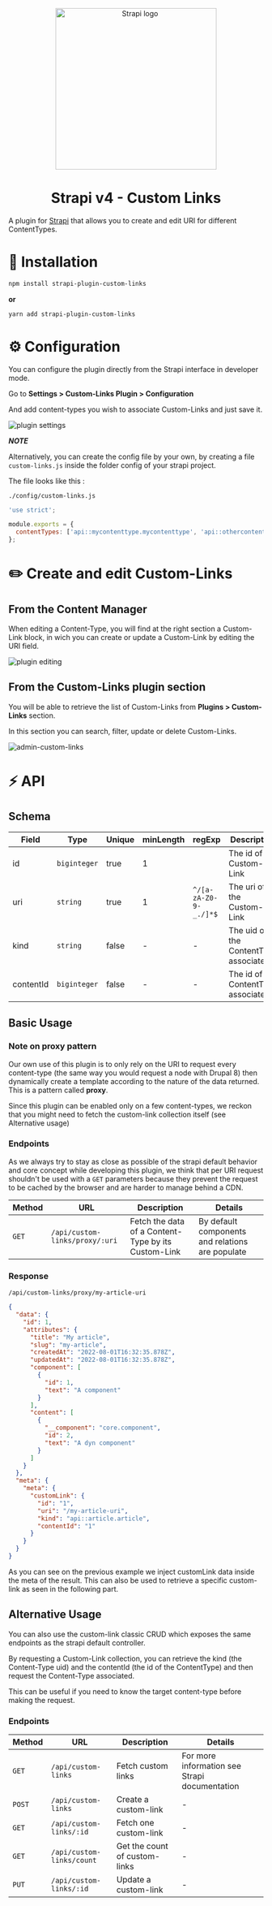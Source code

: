 <p align="center">
  <img src="https://user-images.githubusercontent.com/505236/181904982-37d3ad4c-d430-4a21-911b-08e8b9e8fdf7.png" width="318px" alt="Strapi logo" />
</p>

<div align="center">
  <h1>Strapi v4 - Custom Links</h1>
</div>

A plugin for [Strapi](https://github.com/strapi/strapi) that allows you to create and edit URI for different ContentTypes.

# 🔌 Installation

```sh
npm install strapi-plugin-custom-links
```

**or**

```sh
yarn add strapi-plugin-custom-links
```

# ⚙️ Configuration

You can configure the plugin directly from the Strapi interface in developer mode.

Go to **Settings > Custom-Links Plugin > Configuration**

And add content-types you wish to associate Custom-Links and just save it.

![plugin settings](https://user-images.githubusercontent.com/505236/181905076-bcbaca58-ec4d-4d5c-ad0d-84f14329bd9e.png)

**_NOTE_**

Alternatively, you can create the config file by your own, by creating a file `custom-links.js` inside the folder config of your strapi project.

The file looks like this :

`./config/custom-links.js`

```javascript
'use strict';

module.exports = {
  contentTypes: ['api::mycontenttype.mycontenttype', 'api::othercontentype.othercontentype'],
};
```

# ✏️ Create and edit Custom-Links

## From the Content Manager

When editing a Content-Type, you will find at the right section a Custom-Link block, in wich you can create or update a Custom-Link by editing the URI field.

![plugin editing](https://user-images.githubusercontent.com/505236/181905044-cdeb3dda-324c-4c44-b73c-35a3dbba0fd4.png)

## From the Custom-Links plugin section

You will be able to retrieve the list of Custom-Links from **Plugins > Custom-Links** section.

In this section you can search, filter, update or delete Custom-Links.

![admin-custom-links](https://user-images.githubusercontent.com/505236/181905098-c4aac507-8454-41f3-9ed2-69d2988482fa.png)

# ⚡️ API

## Schema

| Field     | Type         | Unique | minLength | regExp                | Description                           |
| --------- | ------------ | ------ | --------- | --------------------- | ------------------------------------- |
| id        | `biginteger` | true   | 1         |                       | The id of the Custom-Link             |
| uri       | `string`     | true   | 1         | `^/[a-zA-Z0-9-_./]*$` | The uri of the Custom-Link            |
| kind      | `string`     | false  | -         | -                     | The uid of the ContentType associated |
| contentId | `biginteger` | false  | -         | -                     | The id of the ContentType associated  |
## Basic Usage

### Note on proxy pattern

Our own use of this plugin is to only rely on the URI to request every content-type (the same way you would request a node with Drupal 8) then dynamically create a template according to the nature of the data returned.
This is a pattern called **proxy**.

Since this plugin can be enabled only on a few content-types, we reckon that you might need to fetch the custom-link collection itself (see Alternative usage)

### Endpoints

As we always try to stay as close as possible of the strapi default behavior and core concept while developing this plugin, we think that per URI request shouldn't be used with a `GET` parameters because they prevent the request to be cached by the browser and are harder to manage behind a CDN.

| Method | URL                            | Description                                         | Details                                          |
| ------ | ------------------------------ | --------------------------------------------------- | ------------------------------------------------ |
| `GET`  | `/api/custom-links/proxy/:uri` | Fetch the data of a Content-Type by its Custom-Link | By default components and relations are populate |

### Response

`/api/custom-links/proxy/my-article-uri`
```json
{
  "data": {
    "id": 1,
    "attributes": {
      "title": "My article",
      "slug": "my-article",
      "createdAt": "2022-08-01T16:32:35.878Z",
      "updatedAt": "2022-08-01T16:32:35.878Z",
      "component": [
        {
          "id": 1,
          "text": "A component"
        }
      ],
      "content": [
        {
          "__component": "core.component",
          "id": 2,
          "text": "A dyn component"
        }
      ]
    }
  },
  "meta": {
    "meta": {
      "customLink": {
        "id": "1",
        "uri": "/my-article-uri",
        "kind": "api::article.article",
        "contentId": "1"
      }
    }
  }
}
```

As you can see on the previous example we inject customLink data inside the meta of the result. This can also be used to retrieve a specific custom-link as seen in the following part.


## Alternative Usage

You can also use the custom-link classic CRUD which exposes the same endpoints as the strapi default controller.

By requesting a Custom-Link collection, you can retrieve the kind (the Content-Type uid) and the contentId (the id of the ContentType) and then request the Content-Type associated.

This can be useful if you need to know the target content-type before making the request.

### Endpoints

| Method | URL                       | Description                   | Details                                       |
| ------ | ------------------------- | ----------------------------- | --------------------------------------------- |
| `GET`  | `/api/custom-links`       | Fetch custom links            | For more information see Strapi documentation |
| `POST` | `/api/custom-links`       | Create a custom-link          | -                                             |
| `GET`  | `/api/custom-links/:id`   | Fetch one custom-link         | -                                             |
| `GET`  | `/api/custom-links/count` | Get the count of custom-links | -                                             |
| `PUT`  | `/api/custom-links/:id`   | Update a custom-link          | -                                             |